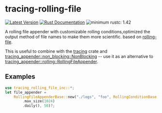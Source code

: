 # tracing-rolling-file
[![Latest Version](https://img.shields.io/crates/v/tracing-rolling-file-inc.svg)](https://crates.io/crates/tracing-rolling-file-inc)
[![Rust Documentation](https://img.shields.io/badge/api-rustdoc-blue.svg)](https://docs.rs/tracing-rolling-file-inc)
![minimum rustc: 1.42](https://img.shields.io/badge/minimum%20rustc-1.42-yellowgreen?logo=rust&style=flat-square)

A rolling file appender with customizable rolling conditions,optimized the output method of file names to make them more scientific.
based on [rolling-file](https://github.com/cavivie/tracing-rolling-file).


This is useful to combine with the [tracing](https://crates.io/crates/tracing) crate and
[tracing_appender::non_blocking::NonBlocking](https://docs.rs/tracing-appender/latest/tracing_appender/non_blocking/index.html) -- use it
as an alternative to [tracing_appender::rolling::RollingFileAppender](https://docs.rs/tracing-appender/latest/tracing_appender/rolling/struct.RollingFileAppender.html).

## Examples

```rust
use tracing_rolling_file_inc::*;
let file_appender =
    RollingFileAppenderBase::new("./logs", "foo", RollingConditionBase::new()
        .max_size(1024)
        .daily(), 50)?;
```

